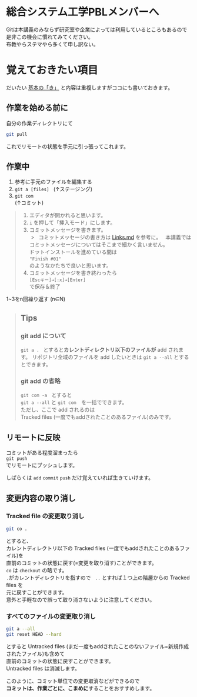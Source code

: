 # 総合システム工学PBLメンバーへ

Gitは本講義のみならず研究室や企業によっては利用しているところもあるので  
是非この機会に慣れてみてください。  
布教やらステマやら多くて申し訳ない。

# 覚えておきたい項目
だいたい [基本の「き」](https://github.com/tanacchi/GitLesson/blob/master/BasicCommands.md#%E5%9F%BA%E6%9C%AC%E3%81%AE%E3%81%8D- "き") と内容は重複しますがココにも書いておきます。

## 作業を始める前に
自分の作業ディレクトリにて
```bash
git pull
```
これでリモートの状態を手元に引っ張ってこれます。

## 作業中
1. 参考に手元のファイルを編集する
2. `git a [files]`    
   (↑ステージング)
3. `git com`  
   (↑コミット)
  > 1. エディタが開かれると思います。  
  > 2. `i` を押して「挿入モード」にします。  
  > 3. コミットメッセージを書きます。  
  >    コミットメッセージの書き方は [Links.md](https://github.com/tanacchi/GitLesson/blob/master/Links.md#commit) を参考に。  
  >    本講義ではコミットメッセージについてはそこまで細かく言いません。  
  >    ドットインストールを進めている間は  
  >    `"Finish #01"`  
  >    のようなかたちで良いと思います。  
  > 4. コミットメッセージを書き終わったら  
  >    `[Escキー]→[:x]→[Enter]`  
  >    で保存＆終了  

1~3をn回繰り返す (n∈N)  

>## Tips
>### git add について
>`git a . `
>とすると**カレントディレクトリ以下のファイルが** add されます。
>リポジトリ全域のファイルを add したいときは
>`git a --all`
>とするとできます。
>
>### git add の省略
> `git com -a`  
> とすると  
> `git a --all` と `git com`　を一括でできます。  
> ただし、ここで add されるのは  
> Tracked files (一度でもaddされたことのあるファイル)のみです。  

## リモートに反映
コミットがある程度溜まったら  
`git push`  
でリモートにプッシュします。  

しばらくは `add` `commit` `push` だけ覚えていれば生きていけます。  

## 変更内容の取り消し

### Tracked file の変更取り消し
```bash
git co .
```
とすると、  
カレントディレクトリ以下の Tracked files (一度でもaddされたことのあるファイル)を  
直前のコミットの状態に戻す(=変更を取り消す)ことができます。  
`co` は `checkout` の略です。  
`.`がカレントディレクトリを指すので  
`..` とすれば１つ上の階層からの Tracked files を  
元に戻すことができます。  
意外と手軽なので誤って取り消さないように注意してください。  

### すべてのファイルの変更取り消し
```bash
git a --all
git reset HEAD --hard
```
とすると Untracked files (まだ一度もaddされたことのないファイル=新規作成されたファイル)も含めて  
直前のコミットの状態に戻すことができます。  
Untracked files は消滅します。


このように、コミット単位での変更取消などができるので  
**コミットは、作業ごとに、こまめに**することをおすすめします。  
